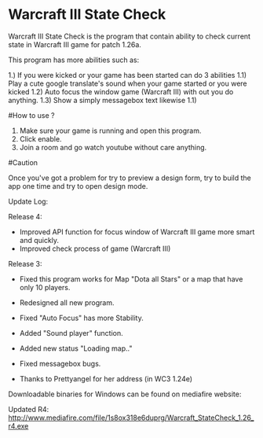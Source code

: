 # Warcraft III State Check

Warcraft III State Check is the program that contain ability to check current state in Warcraft III game for patch 1.26a.

This program has more abilities such as:

1.) If you were kicked or your game has been started can do 3 abilities 
  1.1) Play a cute google translate's sound when your game started or you were kicked
  1.2) Auto focus the window game (Warcraft III) with out you do anything.
  1.3) Show a simply messagebox text likewise 1.1)
  
#How to use ?

1) Make sure your game is running and open this program.
2) Click enable.
3) Join a room and go watch youtube without care anything.

#Caution

Once you've got a problem for try to preview a design form, try to build the app one time and try to open design mode.

Update Log:

  Release 4:
  - Improved API function for focus window of Warcraft III game more smart and quickly.
  - Improved check process of game (Warcraft III)
  
  Release 3:
  - Fixed this program works for Map "Dota all Stars" or a map that have only 10 players.
  - Redesigned all new program.
  - Fixed "Auto Focus" has more Stability.
  - Added "Sound player" function.
  - Added new status "Loading map.."
  - Fixed messagebox bugs.



- Thanks to Prettyangel for her address (in WC3 1.24e)

Downloadable binaries for Windows can be found on mediafire website:

Updated R4: http://www.mediafire.com/file/1s8ox318e6duprg/Warcraft_StateCheck_1.26_r4.exe

